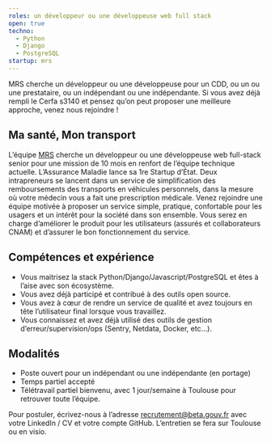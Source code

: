 ```yaml
---
roles: un développeur ou une développeuse web full stack
open: true
techno:
  - Python
  - Django
  - PostgreSQL
startup: mrs
---
```


MRS cherche un développeur ou une développeuse pour un CDD, ou un ou une prestataire, ou un indépendant ou une indépendante. Si vous avez déjà rempli le Cerfa s3140 et pensez qu’on peut proposer une meilleure approche, venez nous rejoindre !

<!--more-->

## Ma santé, Mon transport
L’équipe [MRS](https://www.mrs.beta.gouv.fr) cherche un développeur ou une développeuse web full-stack senior pour une mission de 10 mois en renfort de l’équipe technique actuelle. L’Assurance Maladie lance sa 1re Startup d’État. Deux intrapreneurs se lancent dans un service de simplification des remboursements des transports en véhicules personnels, dans la mesure où votre médecin vous a fait une prescription médicale. Venez rejoindre une équipe motivée à proposer un service simple, pratique, confortable pour les usagers et un intérêt pour la société dans son ensemble. Vous serez en charge d’améliorer le produit pour les utilisateurs (assurés et collaborateurs CNAM) et d’assurer le bon fonctionnement du service.

## Compétences et expérience
- Vous maitrisez la stack Python/Django/Javascript/PostgreSQL et êtes à l’aise avec son écosystème.
- Vous avez déjà participé et contribué à des outils open source.
- Vous avez à cœur de rendre un service de qualité et avez toujours en tête l’utilisateur final lorsque vous travaillez.
- Vous connaissez et avez déjà utilisé des outils de gestion d’erreur/supervision/ops (Sentry, Netdata, Docker, etc…).

## Modalités
- Poste ouvert pour un indépendant ou une indépendante (en portage)
- Temps partiel accepté
- Télétravail partiel bienvenu, avec 1 jour/semaine à Toulouse pour retrouver toute l’équipe.

Pour postuler, écrivez-nous à l’adresse [recrutement@beta.gouv.fr](mailto:recrutement@beta.gouv.fr) avec votre LinkedIn / CV et votre compte GitHub. L’entretien se fera sur Toulouse ou en visio.
